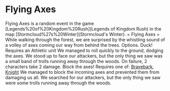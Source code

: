 # Flying Axes

Flying Axes is a random event in the game [Legends%20of%20Kingdom%20Rush](Legends of Kingdom Rush) in the map [Stormcloud%27s%20Winter](Stormcloud's Winter).
= Flying Axes =
While walking through the forest, we are surprised by the whistling sound of a volley of axes coming our way from behind the trees.
Options.
Duck!
Requires an Athletic unit
We managed to roll quickly to the ground, dodging the axes.
We stood up to face our attackers, but the only thing we saw was a small band of trolls running away through the woods.
On failure, 2 characters take 2 damage.
Block the axes!
Requires one of: [Bravebark](Bravebark), [Knight](Knight) 
We managed to block the incoming axes and prevented them from damaging us all.
We searched for our attackers, but the only thing we saw were some trolls running away through the woods.